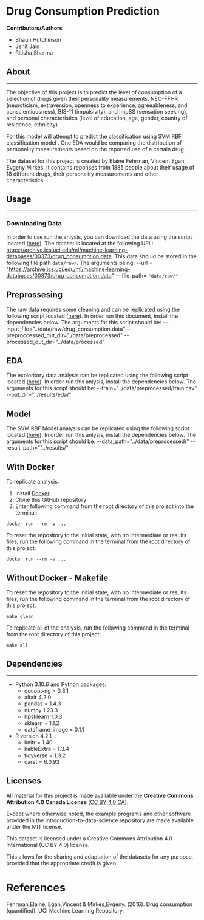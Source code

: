 # Drug Consumption Prediction

**Contributors/Authors**

- Shaun Hutchinson
- Jenit Jain
- Ritisha Sharma

## About
***
The objective of this project is to predict the level of consumption of a selection of drugs given their personality measurements, NEO-FFI-R (neuroticism, extraversion, openness to experience, agreeableness, and conscientiousness), BIS-11 (impulsivity), and ImpSS (sensation seeking), and personal characteristics (level of education, age, gender, country of residence, ethnicity). 

For this model will attempt to predict the classification using SVM RBF classification model . One EDA would be comparing the distribution of personality measurements based on the reported use of a certain drug. 

The dataset for this project is created by Elaine Fehrman, Vincent Egan, Evgeny Mirkes. It contains reponses from 1885 people about their usage of 18 different drugs, their personality measurements and other characteristics.

## Usage
***
### Downloading Data
In order to use run the anlysis, you can download the data using the script located ([here](https://github.com/UBC-MDS/drug_consumption_prediction/blob/download_data/src/download_data.py)). The dataset is located at the following URL: https://archive.ics.uci.edu/ml/machine-learning-databases/00373/drug_consumption.data. This data should be stored in the following file path `data/raw/`. The arguments being:
 --url = "https://archive.ics.uci.edu/ml/machine-learning-databases/00373/drug_consumption.data" 
 -- file_path= `"data/raw/"`

## Preprossesing
The raw data requires some cleaning and can be replicated using the following script located ([here](https://github.com/UBC-MDS/drug_consumption_prediction/blob/main/src/preprocess.py)). In order run this document, install the dependencies below.
The arguments for this script should be:
--input_file="../data/raw/drug_consumption.data"
--preproccessed_out_dir="./data/preprocessed"
--processed_out_dir="../data/processed"
## EDA
The exploritory data analysis can be replicated using the following script located ([here](https://github.com/UBC-MDS/drug_consumption_prediction/blob/main/src/drug_consumption_eda.py)). In order run this anlysis, install the dependencies below.
The arguments for this script should be:
--train="../data/preprocessed/train.csv"
--out_dir="../results/eda/"

## Model
The SVM RBF Model analysis can be replicated using the following script located ([here](https://github.com/UBC-MDS/drug_consumption_prediction/blob/main/src/drug_consumption_prediction_model.py)). In order run this anlysis, install the dependencies below.
The arguments for this script should be:
--data_path="../data/preprocessed/"
--result_path=""../results/"

## With Docker
To replicate analysis:
1. Install [Docker](https://www.docker.com/get-started/)
2. Clone this GitHub repository
3. Enter following command from the root directory of this project into the terminal:
```
docker run --rm -v ...
```
To reset the repository to the initial state, with no intermediate or results files, run the following command  in the terminal from the root directory of this project:
```
docker run --rm -v ...
```
## Without Docker - Makefile
To reset the repository to the initial state, with no intermediate or results files, run the following command  in the terminal from the root directory of this project:
```
make clean
```

To replicate all of the analysis, run the following command in the terminal from the root directory of this project:
```
make all
```

## Dependencies
***
- Python 3.10.6 and Python packages:
    - docopt-ng = 0.8.1
    - altair 4.2.0
    - pandas = 1.4.3
    - numpy 1.23.3
    - hpsklearn 1.0.3
    - sklearn = 1.1.2
    - dataframe_image = 0.1.1
- R version 4.2.1
    - knitr = 1.40
    - kableExtra = 1.3.4
    - tidyverse = 1.3.2
    - caret = 6.0.93
## Licenses
All material for this project is made available under the **Creative Commons Attribution 4.0 Canada License** ([CC BY 4.0 CA](https://creativecommons.org/licenses/by-nc-nd/4.0/)).

Except where otherwise noted, the example programs and other software
provided in the introduction-to-data-science repository are made available under the
MIT license.

This dataset is licensed under a Creative Commons Attribution 4.0 International (CC BY 4.0) license.

This allows for the sharing and adaptation of the datasets for any purpose, provided that the appropriate credit is given.

# References

Fehrman,Elaine, Egan,Vincent & Mirkes,Evgeny. (2016). Drug consumption (quantified). UCI Machine Learning Repository.
